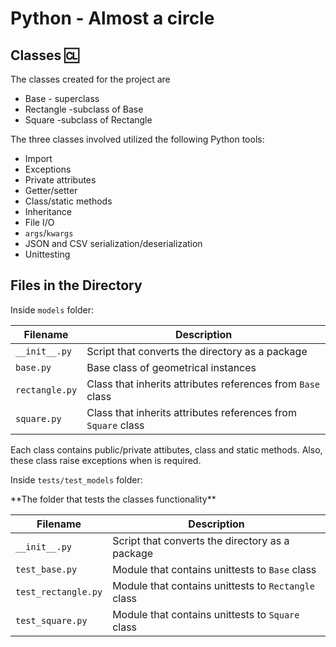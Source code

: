 # Python - Almost a circle

## Classes 🆑

The classes created for the project are

- Base - superclass
- Rectangle -subclass of Base
- Square -subclass of Rectangle

The three classes involved utilized the following Python tools:

- Import
- Exceptions
- Private attributes
- Getter/setter
- Class/static methods
- Inheritance
- File I/O
- `args`/`kwargs`
- JSON and CSV serialization/deserialization
- Unittesting

## Files in the Directory

Inside `models` folder:

| Filename       | Description                                                   |
| -------------- | ------------------------------------------------------------- |
| `__init__.py`  | Script that converts the directory as a package               |
| `base.py`      | Base class of geometrical instances                           |
| `rectangle.py` | Class that inherits attributes references from `Base` class   |
| `square.py`    | Class that inherits attributes references from `Square` class |

Each class contains public/private attibutes, class and static methods. Also, these class raise exceptions when is required.

Inside `tests/test_models` folder:

\*\*The folder that tests the classes functionality\*\*

| Filename            | Description                                         |
| ------------------- | --------------------------------------------------- |
| `__init__.py`       | Script that converts the directory as a package     |
| `test_base.py`      | Module that contains unittests to `Base` class      |
| `test_rectangle.py` | Module that contains unittests to `Rectangle` class |
| `test_square.py`    | Module that contains unittests to `Square` class    |
